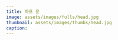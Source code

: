 ```yaml
---
title: 하프 문
image: assets/images/fulls/head.jpg
thumbnail: assets/images/thumbs/head.jpg
caption:
---
```

